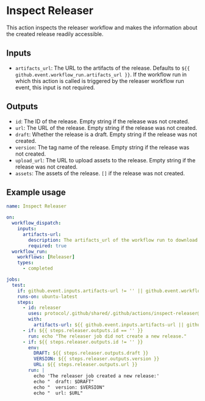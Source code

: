 # Inspect Releaser

This action inspects the releaser workflow and makes the information about the created release readily accessible.

## Inputs

- `artifacts_url`: The URL to the artifacts of the release. Defaults to `${{ github.event.workflow_run.artifacts_url }}`. If the workflow run in which this action is called is triggered by the releaser workflow run event, this input is not required.

## Outputs

- `id`: The ID of the release. Empty string if the release was not created.
- `url`: The URL of the release. Empty string if the release was not created.
- `draft`: Whether the release is a draft. Empty string if the release was not created.
- `version`: The tag name of the release. Empty string if the release was not created.
- `upload_url`: The URL to upload assets to the release. Empty string if the release was not created.
- `assets`: The assets of the release. `[]` if the release was not created.

## Example usage

```yaml
name: Inspect Releaser

on:
  workflow_dispatch:
    inputs:
      artifacts-url:
        description: The artifacts_url of the workflow run to download the release artifact from.
        required: true
  workflow_run:
    workflows: [Releaser]
    types:
      - completed

jobs:
  test:
    if: github.event.inputs.artifacts-url != '' || github.event.workflow_run.conclusion == 'success'
    runs-on: ubuntu-latest
    steps:
      - id: releaser
        uses: protocol/.github/shared/.github/actions/inspect-releaser@v1.0
        with:
          artifacts-url: ${{ github.event.inputs.artifacts-url || github.event.workflow_run.artifacts_url }}
      - if: ${{ steps.releaser.outputs.id == '' }}
        run: echo "The releaser job did not create a new release."
      - if: ${{ steps.releaser.outputs.id != '' }}
        env:
          DRAFT: ${{ steps.releaser.outputs.draft }}
          VERSION: ${{ steps.releaser.outputs.version }}
          URL: ${{ steps.releaser.outputs.url }}
        run: |
          echo 'The releaser job created a new release:'
          echo "  draft: $DRAFT"
          echo "  version: $VERSION"
          echo "  url: $URL"
```
